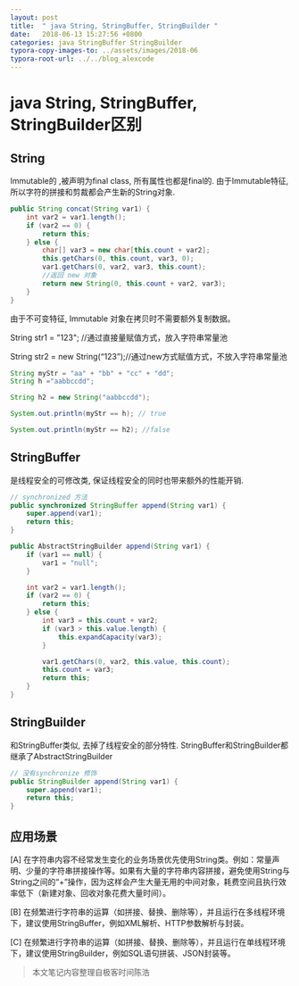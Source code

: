 ```yaml
---
layout: post
title:  " java String, StringBuffer, StringBuilder "
date:   2018-06-13 15:27:56 +0800
categories: java StringBuffer StringBuilder
typora-copy-images-to: ../assets/images/2018-06
typora-root-url: ../../blog_alexcode
---
```


# java String, StringBuffer, StringBuilder区别

## String

Immutable的 ,被声明为final class, 所有属性也都是final的.  由于Immutable特征, 所以字符的拼接和剪裁都会产生新的String对象. 

```java
public String concat(String var1) {
    int var2 = var1.length();
    if (var2 == 0) {
        return this;
    } else {
        char[] var3 = new char[this.count + var2];
        this.getChars(0, this.count, var3, 0);
        var1.getChars(0, var2, var3, this.count);
        //返回 new 对象
        return new String(0, this.count + var2, var3);
    }
}
```



由于不可变特征, Immutable 对象在拷贝时不需要额外复制数据。



String str1 = "123"; //通过直接量赋值方式，放入字符串常量池 

String str2 = new String(“123”);//通过new方式赋值方式，不放入字符串常量池



```java
String myStr = "aa" + "bb" + "cc" + "dd";
String h ="aabbccdd";

String h2 = new String("aabbccdd");

System.out.println(myStr == h); // true

System.out.println(myStr == h2); //false
```

 

## StringBuffer

是线程安全的可修改类,  保证线程安全的同时也带来额外的性能开销. 

```java
// synchronized 方法
public synchronized StringBuffer append(String var1) {
    super.append(var1);
    return this;
}
```

```java
public AbstractStringBuilder append(String var1) {
    if (var1 == null) {
        var1 = "null";
    }

    int var2 = var1.length();
    if (var2 == 0) {
        return this;
    } else {
        int var3 = this.count + var2;
        if (var3 > this.value.length) {
            this.expandCapacity(var3);
        }

        var1.getChars(0, var2, this.value, this.count);
        this.count = var3;
        return this;
    }
}
```



## StringBuilder

和StringBuffer类似, 去掉了线程安全的部分特性.  StringBuffer和StringBuilder都继承了AbstractStringBuilder

```java
// 没有synchronize 修饰
public StringBuilder append(String var1) {
    super.append(var1);
    return this;
}
```



## 应用场景

[A] 在字符串内容不经常发生变化的业务场景优先使用String类。例如：常量声明、少量的字符串拼接操作等。如果有大量的字符串内容拼接，避免使用String与String之间的“+”操作，因为这样会产生大量无用的中间对象，耗费空间且执行效率低下（新建对象、回收对象花费大量时间）。 



 [B] 在频繁进行字符串的运算（如拼接、替换、删除等），并且运行在多线程环境下，建议使用StringBuffer，例如XML解析、HTTP参数解析与封装。 



 [C] 在频繁进行字符串的运算（如拼接、替换、删除等），并且运行在单线程环境下，建议使用StringBuilder，例如SQL语句拼装、JSON封装等。 



> 本文笔记内容整理自极客时间陈浩